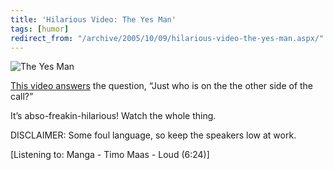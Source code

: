 ```yaml
---
title: 'Hilarious Video: The Yes Man'
tags: [humor]
redirect_from: "/archive/2005/10/09/hilarious-video-the-yes-man.aspx/"
---
```


![The Yes Man](https://haacked.com/assets/images/TheYesMan.jpg)

[This video answers](http://www.compfused.com/directlink/950/) the
question, “Just who is on the the other side of the call?”

It’s abso-freakin-hilarious! Watch the whole thing.

DISCLAIMER: Some foul language, so keep the speakers low at work.

[Listening to: Manga - Timo Maas - Loud (6:24)]

